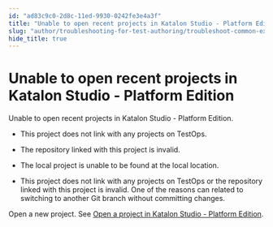 ```yaml
---
id: "ad83c9c0-2d8c-11ed-9930-0242fe3e4a3f"
title: "Unable to open recent projects in Katalon Studio - Platform Edition"
slug: "author/troubleshooting-for-test-authoring/troubleshoot-common-exceptions/unable-to-open-recent-projects-in-katalon-studio---platform-edition"
hide_title: true
---
```


# <a id="troubleshooting-2074" class="anchor_top_offset"/><a id="ariaid-title1" class="anchor_top_offset"/>Unable to open recent projects in Katalon Studio - Platform Edition

<section xmlns="http://www.w3.org/1999/xhtml" className="section condition"><p className="p">Unable to open recent projects in Katalon Studio - Platform Edition. </p></section> 
<div xmlns="http://www.w3.org/1999/xhtml" className="bodydiv troubleSolution"><section className="section cause"><div className="p">
      <ul className="ul"><li className="li">
          <p className="p">This project does not link with any projects on TestOps.</p>
        </li><li className="li">
          <p className="p">The repository linked with this project is invalid.</p>
        </li><li className="li">
          <p className="p">The local project is unable to be found at the local location.</p>
        </li><li className="li">
          <p className="p">This project does not link with any projects on TestOps or the repository linked with this project is invalid. One of the reasons can related to switching to another Git branch without committing changes. </p>
        </li></ul>
    </div></section><section className="section remedy"><div className="li step p"><span className="ph cmd">Open a new project. See <a className="xref" href="/docs/author/manage-projects/manage-test-projects/open-a-test-project-in-katalon-studio---platform-edition">Open a project in Katalon Studio - Platform Edition</a>.</span></div></section></div>
